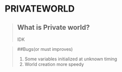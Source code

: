 # PRIVATEWORLD
>## What is Private world?
>IDK

>##Bugs(or must improves)
> 1. Some variables initialized at unknown timing
> 2. World creation more speedy
